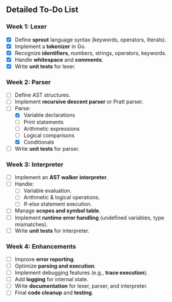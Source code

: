 
## **Detailed To-Do List**

### **Week 1: Lexer**
- [x] Define **sprout** language syntax (keywords, operators, literals).  
- [x] Implement a **tokenizer** in Go.  
- [x] Recognize **identifiers**, numbers, strings, operators, keywords.  
- [x] Handle **whitespace** and **comments**.  
- [x] Write **unit tests** for lexer.  

### **Week 2: Parser**
- [ ] Define AST structures.  
- [ ] Implement **recursive descent parser** or Pratt parser.  
- [ ] Parse:
  - [x] Variable declarations 
  - [ ] Print statements 
  - [ ] Arithmetic expressions 
  - [ ] Logical comparisons 
  - [x] Conditionals 
- [ ] Write **unit tests** for parser.  

### **Week 3: Interpreter**
- [ ] Implement an **AST walker interpreter**.  
- [ ] Handle:
  - [ ] Variable evaluation.
  - [ ] Arithmetic & logical operations.
  - [ ] If-else statement execution.  
- [ ] Manage **scopes and symbol table**.  
- [ ] Implement **runtime error handling** (undefined variables, type mismatches).  
- [ ] Write **unit tests** for interpreter.  

### **Week 4: Enhancements**
- [ ] Improve **error reporting**.  
- [ ] Optimize **parsing and execution**.  
- [ ] Implement debugging features (e.g., **trace execution**).  
- [ ] Add **logging** for internal state.  
- [ ] Write **documentation** for lexer, parser, and interpreter.  
- [ ] Final **code cleanup** and **testing**. 
